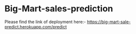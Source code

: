# Big-Mart-sales-prediction
Please find the link of deployment here:-     https://big-mart-sale-predict.herokuapp.com/predict
